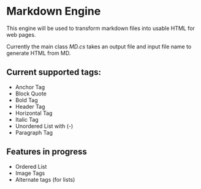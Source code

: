 # Markdown Engine

This engine will be used to transform markdown files into usable HTML for web pages.

Currently the main class *MD.cs* takes an output file and input file name to generate HTML from MD.

## Current supported tags:

- Anchor Tag
- Block Quote
- Bold Tag
- Header Tag
- Horizontal Tag
- Italic Tag
- Unordered List with (-)
- Paragraph Tag

## Features in progress

- Ordered List
- Image Tags
- Alternate tags (for lists)


